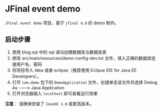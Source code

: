 # JFinal event demo

`JFinal event demo` 项目，基于 `jfinal 4.8` 的 demo 制作。

## 启动步骤

1. 使用 blog.sql 中的 sql 语句创建数据库与数据库表
2. 修改 src/main/resources/demo-config-dev.txt 文件，填入正确的数据库连接用户名、密码
3. 将项目导入 Idea 或者 eclipse（推荐使用 Eclipse IDE for Java EE Developers）。
4. 打开 `com.demo` 包下的 `DemoApplication` 文件，右键单击该文件并选择 Debug As ---> Java Application
5. 打开浏览器输入  `localhost` 即可查看运行效果

**注意**： 请确保安装了 `JavaSE 1.8` 或更高版本。

